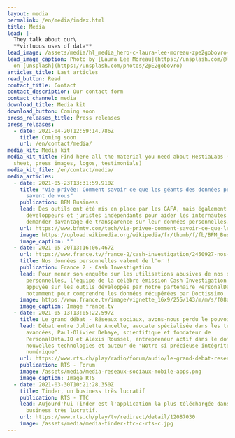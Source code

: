 ```yaml
---
layout: media
permalink: /en/media/index.html
title: Media
lead: |-
  They talk about our\
  **virtuous uses of data**
lead_image: /assets/media/hl_media_hero-c-laura-lee-moreau-zpe2gobovro-unsplash-c.jpeg
lead_image_caption: Photo by [Laura Lee Moreau](https://unsplash.com/@laura_lee)
  on [Unsplash](https://unsplash.com/photos/ZpE2gobovro)
articles_title: Last articles
read_button: Read
contact_title: Contact
contact_description: Our contact form
contact_channel: media
download_title: Media kit
download_button: Coming soon
press_releases_title: Press releases
press_releases:
  - date: 2021-04-20T12:59:14.786Z
    title: Coming soon
    url: /en/contact/media/
media_kit: Media kit
media_kit_title: Find here all the material you need about HestiaLabs (fact
  sheet, press images, logos, testimonials)
media_kit_file: /en/contact/media/
media_articles:
  - date: 2021-05-23T13:31:59.910Z
    title: "Vie privée: Comment savoir ce que les géants des données personnelles
      savent de vous"
    publication: BFM Business
    lead: Des outils ont été mis en place par les GAFA, mais également par des
      développeurs et juristes indépendants pour aider les internautes à
      demander davantage de transparence sur leur données personnelles.
    url: https://www.bfmtv.com/tech/vie-privee-comment-savoir-ce-que-les-geants-des-donnees-personnelles-savent-de-vous_AN-202105230004.html
    image: https://upload.wikimedia.org/wikipedia/fr/thumb/f/fb/BFM_Business_logo_2016.svg/1024px-BFM_Business_logo_2016.svg.png
    image_caption: ""
  - date: 2021-05-20T13:16:06.467Z
    url: https://www.france.tv/france-2/cash-investigation/2450927-nos-donnees-personnelles-valent-de-l-or.html
    title: Nos données personnelles valent de l'or !
    publication: France 2 - Cash Investigation
    lead: Pour mener son enquête sur les utilisations abusives de nos données
      personnelles, l'équipe de la célèbre émission Cash Investigation s’est
      appuyée sur les outils développés par notre partenaire PersonalData.io,
      notamment pour comprendre les données récupérées par Doctissimo.
    image: https://www.france.tv/image/vignette_16x9/255/143/m/m/s/f08d7611-phpwonsmm_png.jpg
    image_caption: Image france.tv
  - date: 2021-05-13T13:05:22.597Z
    title: Le grand débat - Réseaux sociaux, avons-nous perdu le pouvoir?
    lead: Débat entre Juliette Ancelle, avocate spécialisée dans les technologies
      avancées, Paul-Olivier Dehaye, scientifique et fondateur de
      PersonalData.IO et Alexis Roussel, entrepreneur actif dans le domaine des
      nouvelles technologies et auteur de "Notre si précieuse intégrité
      numérique".
    url: https://www.rts.ch/play/radio/forum/audio/le-grand-debat-reseaux-sociaux-avons-nous-perdu-le-pouvoir?id=12176867
    publication: RTS - Forum
    image: /assets/media/media-reseaux-sociaux-mobile-apps.png
    image_caption: Image RTS
  - date: 2021-03-30T10:21:28.350Z
    title: Tinder, un business très lucratif
    publication: RTS - TTC
    lead: Aujourd'hui Tinder est l'application la plus téléchargée dans le monde, un
      business très lucratif.
    url: https://www.rts.ch/play/tv/redirect/detail/12087030
    image: /assets/media/media-tinder-ttc-c-rts-c.jpg
---
```

